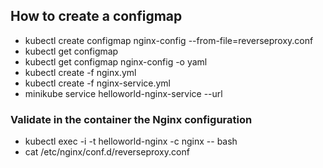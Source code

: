 ## How to create a configmap

- kubectl create configmap nginx-config --from-file=reverseproxy.conf
- kubectl get configmap
- kubectl get configmap nginx-config -o yaml
- kubectl create -f nginx.yml
- kubectl create -f nginx-service.yml
- minikube service helloworld-nginx-service --url 

### Validate in the container the Nginx configuration

- kubectl exec -i -t helloworld-nginx -c nginx -- bash
- cat /etc/nginx/conf.d/reverseproxy.conf
